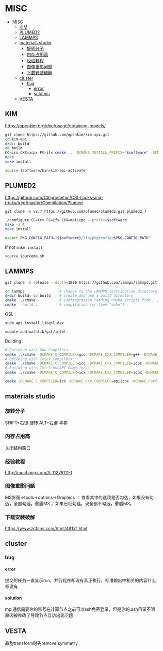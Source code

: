 # MISC

<!-- @import "[TOC]" {cmd="toc" depthFrom=1 depthTo=6 orderedList=false} -->

<!-- code_chunk_output -->

- [MISC](#misc)
  - [KIM](#kim)
  - [PLUMED2](#plumed2)
  - [LAMMPS](#lammps)
  - [materials studio](#materials-studio)
    - [旋转分子](#旋转分子)
    - [内存占用高](#内存占用高)
    - [经验教程](#经验教程)
    - [图像重影问题](#图像重影问题)
    - [下载安装破解](#下载安装破解)
  - [cluster](#cluster)
    - [bug](#bug)
      - [error](#error)
      - [solution](#solution)
  - [VESTA](#vesta)

<!-- /code_chunk_output -->

## KIM

<https://openkim.org/doc/usage/obtaining-models/>

```sh
git clone https://github.com/openkim/kim-api.git
cd kim-api
mkdir build
cd build
CC=icx CXX=icpx FC=ifx cmake .. -DCMAKE_INSTALL_PREFIX="$software" -DCMAKE_BUILD_TYPE=Release
make
make install
```

```sh
source $software/bin/kim-api-activate
```

## PLUMED2

<https://github.com/CSIprinceton/CSI-hacks-and-tricks/tree/master/Compilation/Plumed>

```sh
git clone -b v2.7 https://github.com/plumed/plumed2.git plumed2.7
```

```sh
./configure CC=icx FC=ifx CXX=mpiicpc --prefix=$software
make -j 4
make install
```

```sh
export PKG_CONFIG_PATH="${software}/lib/pkgconfig:$PKG_CONFIG_PATH"
```

if not `make install`

```sh
source sourceme.sh
```

## LAMMPS

```sh
git clone -b release --depth=1000 https://github.com/lammps/lammps.git lammps
```

```sh
cd lammps                # change to the LAMMPS distribution directory
mkdir build; cd build    # create and use a build directory
cmake ../cmake           # configuration reading CMake scripts from ../cmake
cmake --build .          # compilation (or type "make")
```

GSL

```sh
sudo apt install libgsl-dev
```

```sh
module add mathlib/gsl/intel
```

Building

```sh
# Building with GNU Compilers:
cmake ../cmake -DCMAKE_C_COMPILER=gcc -DCMAKE_CXX_COMPILER=g++ -DCMAKE_Fortran_COMPILER=gfortran
# Building with Intel Compilers:
cmake ../cmake -DCMAKE_C_COMPILER=icc -DCMAKE_CXX_COMPILER=icpc -DCMAKE_Fortran_COMPILER=ifort
# Building with Intel oneAPI Compilers:
cmake ../cmake -DCMAKE_C_COMPILER=icx -DCMAKE_CXX_COMPILER=icpx -DCMAKE_Fortran_COMPILER=ifx
```

```sh
cmake -DCMAKE_C_COMPILER=icx -DCMAKE_CXX_COMPILER=mpiicpc -DCMAKE_Fortran_COMPILER=ifx -C ../cmake/presets/basic.cmake -D PKG_PLUMED=yes -D DOWNLOAD_PLUMED=no -D PKG_KIM=yes -D BUILD_MPI=yes ../cmake
```

## materials studio

### 旋转分子

SHIFT+右键  旋转
ALT+右键    平移

### 内存占用高

关闭结构窗口

### 经验教程
<http://muchong.com//t-11279111-1>

### 图像重影问题

MS界面→tools→options→Graphics ：
查看其中的选项是否勾选，如果没有勾选，全部勾选，重启MS；
如果已经勾选，现全部不勾选，重启MS。

### 下载安装破解
<https://www.zdfans.com/html/48131.html>

## cluster

### bug

#### error

提交的任务一直显示run，并行程序却没有真正执行，标准输出中相关的内容什么都没有

#### solution

mpi通信需要你的账号在计算节点之前可以ssh免密登录，但是你的.ssh目录不明原因被修改了导致节点互访出现问题

## VESTA

晶胞transform时先remove symmetry
